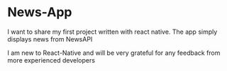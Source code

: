 # News-App
I want to share my first project written with react native. The app simply displays news from NewsAPI

I am new to React-Native and will be very grateful for any feedback from more experienced developers
